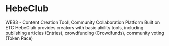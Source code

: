 # HebeClub
WEB3 - Content Creation Tool, Community Collaboration Platform Built on ETC
HebeClub provides creators with basic ability tools, including publishing articles (Entries), crowdfunding (Crowdfunds), community voting (Token Race)
